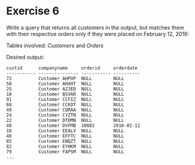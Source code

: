 # Exercise 6

Write a query that returns all customers in the output, but matches them with their respective orders only if they were placed on February 12, 2016:

Tables involved: *Customers* and *Orders*

Desired output:

```
custid      companyname     orderid     orderdate
----------- --------------- ----------- ----------
72          Customer AHPOP  NULL        NULL
58          Customer AHXHT  NULL        NULL
25          Customer AZJED  NULL        NULL
18          Customer BSVAR  NULL        NULL
91          Customer CCFIZ  NULL        NULL
68          Customer CCKOT  NULL        NULL
49          Customer CQRAA  NULL        NULL
24          Customer CYZTN  NULL        NULL
22          Customer DTDMN  NULL        NULL
48          Customer DVFMB  10883       2016-02-12
10          Customer EEALV  NULL        NULL
40          Customer EFFTC  NULL        NULL
85          Customer ENQZT  NULL        NULL
82          Customer EYHKM  NULL        NULL
79          Customer FAPSM  NULL        NULL
...
```
